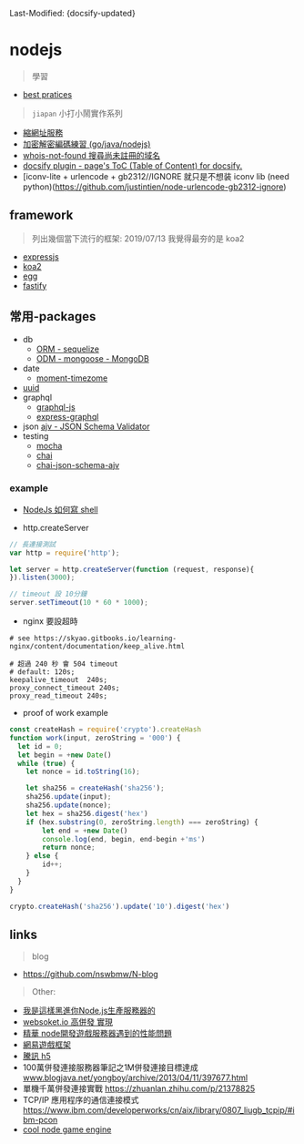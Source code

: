Last-Modified: {docsify-updated}

# nodejs

> 學習

- [best pratices](https://github.com/goldbergyoni/nodebestpractices)
<!-- https://github.com/i0natan/nodebestpractices -->

> `jiapan` 小打小鬧實作系列

- [縮網址服務](https://github.com/justintien/url-shortener)
- [加密解密編碼練習 (go/java/nodejs)](https://github.com/justintien/encrypt-decrypt)
- [whois-not-found 搜尋尚未註冊的域名](https://github.com/justintien/whois-not-found)
- [docsify plugin - page's ToC (Table of Content) for docsify.](https://github.com/justintien/docsify-plugin-toc)
- [iconv-lite + urlencode + gb2312//IGNORE 就只是不想装 iconv lib (need python)(https://github.com/justintien/node-urlencode-gb2312-ignore)

## framework

> 列出幾個當下流行的框架: 2019/07/13 我覺得最夯的是 koa2

- [expressjs](/b2e/nodejs/expressjs.md)
- [koa2](/b2e/nodejs/koa2.md)
- [egg](/b2e/nodejs/egg.md)
- [fastify](/b2e/nodejs/fastify.md)

## 常用-packages

- db
  - [ORM - sequelize](https://github.com/sequelize/sequelize)
  - [ODM - mongoose - MongoDB](https://github.com/Automattic/mongoose/)
- date
  - [moment-timezome](https://github.com/moment/moment-timezone/)
- [uuid](https://github.com/kelektiv/node-uuid)
- graphql
  - [graphql-js](https://github.com/graphql/graphql-js)
  - [express-graphql](https://github.com/graphql/express-graphql)
- json
  [ajv - JSON Schema Validator](https://github.com/epoberezkin/ajv)
- testing
  - [mocha](https://github.com/mochajs/mocha)
  - [chai](https://github.com/chaijs/chai)
  - [chai-json-schema-ajv](https://github.com/up9cloud/chai-json-schema-ajv)

### example

- [NodeJs 如何寫 shell](/b2e/nodejs/sh.md)

- http.createServer

```js
// 長連接測試
var http = require('http');

let server = http.createServer(function (request, response){
}).listen(3000);

// timeout 設 10分鐘
server.setTimeout(10 * 60 * 1000);
```

- nginx 要設超時

```nginx
# see https://skyao.gitbooks.io/learning-nginx/content/documentation/keep_alive.html

# 超過 240 秒 會 504 timeout
# default: 120s;
keepalive_timeout  240s;
proxy_connect_timeout 240s;
proxy_read_timeout 240s;
```

- proof of work example

```js
const createHash = require('crypto').createHash
function work(input, zeroString = '000') {
  let id = 0;
  let begin = +new Date()
  while (true) {
    let nonce = id.toString(16);

    let sha256 = createHash('sha256');
    sha256.update(input);
    sha256.update(nonce);
    let hex = sha256.digest('hex')
    if (hex.substring(0, zeroString.length) === zeroString) {
        let end = +new Date()
        console.log(end, begin, end-begin +'ms')
        return nonce;
    } else {
        id++;
    }
  }
}

crypto.createHash('sha256').update('10').digest('hex')
```

## links

> blog

- https://github.com/nswbmw/N-blog

> Other:

- [我是這樣黑進你Node.js生產服務器的](https://zhuanlan.zhihu.com/p/43514079)
- [websoket.io 高併發 實現](https://segmentfault.com/a/1190000008544300)
- [精華 node開發遊戲服務器遇到的性能問題](https://cnodejs.org/topic/55a0dff4419f1e8a23a64276)
- [網易遊戲框架](https://github.com/NetEase/pomelo)
- [騰訊 h5](http://gad.qq.com/article/detail/37903)
- 100萬併發連接服務器筆記之1M併發連接目標達成 www.blogjava.net/yongboy/archive/2013/04/11/397677.html
- 單機千萬併發連接實戰 https://zhuanlan.zhihu.com/p/21378825
- TCP/IP 應用程序的通信連接模式 https://www.ibm.com/developerworks/cn/aix/library/0807_liugb_tcpip/#ibm-pcon
- [cool node game engine](https://github.com/RanvierMUD/ranviermud)